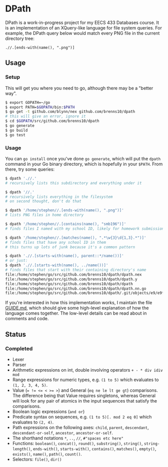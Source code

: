 DPath
=====

DPath is a work-in-progress project for my EECS 433 Databases course. It is an
implementation of an XQuery-like language for file system queries. For example,
the DPath query below would match every PNG file in the current directory tree:

```
.//.[ends-with(name(), ".png")]
```

Usage
-----

### Setup

This will get you where you need to go, although there may be a "better way".

```bash
$ export GOPATH=~/go
$ export PATH=$GOPATH/bin:$PATH
$ go get -t github.com/blynn/nex github.com/brenns10/dpath
# this will give an error, ignore it
$ cd $GOPATH/src/github.com/brenns10/dpath
$ go generate
$ go build
$ go test
```

### Usage

You can `go install` once you've done `go generate`, which will put the `dpath`
command in your Go binary directory, which is hopefully in your `$PATH`. From
there, try some queries:

```bash
$ dpath './/.'
# recursively lists this subdirectory and everything under it

$ dpath '//.'
# recursively lists everything in the filesystem
# on second thought, don't do that

$ dpath '/home/stephen//.[ends-with(name(), ".png")]'
# lists PNG files in home directory

$ dpath '/home/stephen//.[contains(name(), "smb196")]'
# finds files I named with my school ID, likely for homework submissions

$ dpath '/home/stephen//.[matches(name(), ".*\w{3}\d{1,3}.*")]'
# finds files that have any school ID in them
# this turns up lots of junk because it's a common pattern

$ dpath './/.[starts-with(name(), parent::*/name())]'
# or just:
$ dpath './/.[starts-with(name(), ../name())]'
# finds files that start with their containing directory's name
file:/home/stephen/go/src/github.com/brenns10/dpath/dpath.nex
file:/home/stephen/go/src/github.com/brenns10/dpath/dpath.y
file:/home/stephen/go/src/github.com/brenns10/dpath/dpath
file:/home/stephen/go/src/github.com/brenns10/dpath/dpath.nn.go
file:/home/stephen/go/src/github.com/brenns10/dpath/.git/objects/e9/e9f542b2423e029b7adc72f71265e2eabb63a6
```

If you're interested in how this implementation works, I maintain the
file [GUIDE.md](GUIDE.md), which should give some high-level explanation of how
the language comes together. The low-level details can be read about in comments
and code.

Status
------

### Completed

* Lexer
* Parser
* Arithmetic expressions on int, double involving operators `+ - * div idiv mod`
* Range expressions for numeric types, e.g. `(1 to 5)` which evaluates to `(1,
  2, 3, 4, 5)`.
* Value (`= != <= < >= >`) and General (`eq ne le lt ge gt`) comparisons. The
  difference being that Value requires singletons, whereas General will look for
  any pair of atomics in the input sequences that satisfy the comparisons.
* Boolean logic expressions (`and or`)
* Predicate syntax on sequences, e.g. `(1 to 5)[. mod 2 eq 0]` which evaluates
  to `(2, 4)`.
* Path expressions on the following axes: `child`, `parent`, `descendant`,
  `descendant-or-self`, `ancestor`, `ancestor-or-self`.
* The shorthand notations `*`, `..`, `//`, `#"spaces etc here"`
* Functions: `boolean()`, `concat()`, `round()`, `substring()`, `string()`,
  `string-length()`, `ends-with()`, `starts-with()`, `contains()`, `matches()`,
  `empty()`, `exists()`, `name()`, `path()`, `count()`.
* Selectors: `file()`, `dir()`
